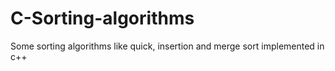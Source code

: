 # C-Sorting-algorithms
Some sorting algorithms like quick, insertion and merge sort implemented in c++
